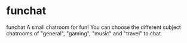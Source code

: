 # funchat
funchat A small chatroom for fun! You can choose the different subject chatrooms of "general", "gaming", "music" and "travel" to chat
